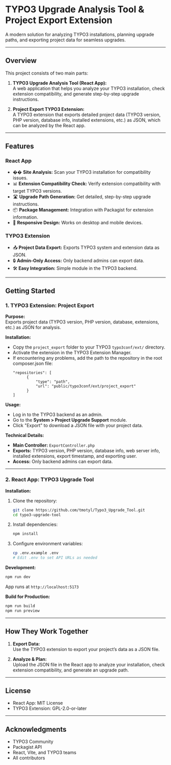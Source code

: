 # TYPO3 Upgrade Analysis Tool & Project Export Extension

A modern solution for analyzing TYPO3 installations, planning upgrade paths, and exporting project data for seamless upgrades.

---

## Overview

This project consists of two main parts:

1. **TYPO3 Upgrade Analysis Tool (React App):**  
   A web application that helps you analyze your TYPO3 installation, check extension compatibility, and generate step-by-step upgrade instructions.

2. **Project Export TYPO3 Extension:**  
   A TYPO3 extension that exports detailed project data (TYPO3 version, PHP version, database info, installed extensions, etc.) as JSON, which can be analyzed by the React app.

---

## Features

### React App

- �� **Site Analysis:** Scan your TYPO3 installation for compatibility issues.
- 📊 **Extension Compatibility Check:** Verify extension compatibility with target TYPO3 versions.
- 🛣️ **Upgrade Path Generation:** Get detailed, step-by-step upgrade instructions.
- 📦 **Package Management:** Integration with Packagist for extension information.
- 📱 **Responsive Design:** Works on desktop and mobile devices.

### TYPO3 Extension

- 📤 **Project Data Export:** Exports TYPO3 system and extension data as JSON.
- 🔒 **Admin-Only Access:** Only backend admins can export data.
- 🛠️ **Easy Integration:** Simple module in the TYPO3 backend.

---

## Getting Started

### 1. TYPO3 Extension: Project Export

**Purpose:**  
Exports project data (TYPO3 version, PHP version, database, extensions, etc.) as JSON for analysis.

**Installation:**

- Copy the `project_export` folder to your TYPO3 `typo3conf/ext/` directory.
- Activate the extension in the TYPO3 Extension Manager.
- If encountering any problems, add the path to the repository in the root composer.json file:
  ```
  "repositories": [
		{
			"type": "path",
			"url": "public/typo3conf/ext/project_export"
		}
  ]
  ```

**Usage:**

- Log in to the TYPO3 backend as an admin.
- Go to the **System > Project Upgrade Support** module.
- Click "Export" to download a JSON file with your project data.

**Technical Details:**

- **Main Controller:** `ExportController.php`
- **Exports:** TYPO3 version, PHP version, database info, web server info, installed extensions, export timestamp, and exporting user.
- **Access:** Only backend admins can export data.

---

### 2. React App: TYPO3 Upgrade Tool

**Installation:**

1. Clone the repository:
   ```bash
   git clone https://github.com/tmotyl/Typo3_Upgrade_Tool.git
   cd typo3-upgrade-tool
   ```

2. Install dependencies:
   ```bash
   npm install
   ```

3. Configure environment variables:
   ```bash
   cp .env.example .env
   # Edit .env to set API URLs as needed
   ```

**Development:**

```bash
npm run dev
```
App runs at `http://localhost:5173`

**Build for Production:**

```bash
npm run build
npm run preview
```

---

## How They Work Together

1. **Export Data:**  
   Use the TYPO3 extension to export your project’s data as a JSON file.

2. **Analyze & Plan:**  
   Upload the JSON file in the React app to analyze your installation, check extension compatibility, and generate an upgrade path.

---

## License

- React App: MIT License
- TYPO3 Extension: GPL-2.0-or-later

---

## Acknowledgments

- TYPO3 Community
- Packagist API
- React, Vite, and TYPO3 teams
- All contributors
